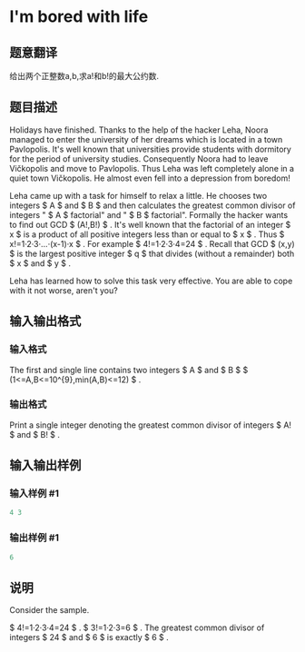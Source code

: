 # I&#039;m bored with life

## 题意翻译

给出两个正整数a,b,求a!和b!的最大公约数.

## 题目描述

Holidays have finished. Thanks to the help of the hacker Leha, Noora managed to enter the university of her dreams which is located in a town Pavlopolis. It's well known that universities provide students with dormitory for the period of university studies. Consequently Noora had to leave Vičkopolis and move to Pavlopolis. Thus Leha was left completely alone in a quiet town Vičkopolis. He almost even fell into a depression from boredom!

Leha came up with a task for himself to relax a little. He chooses two integers $ A $ and $ B $ and then calculates the greatest common divisor of integers " $ A $ factorial" and " $ B $ factorial". Formally the hacker wants to find out GCD $ (A!,B!) $ . It's well known that the factorial of an integer $ x $ is a product of all positive integers less than or equal to $ x $ . Thus $ x!=1·2·3·...·(x-1)·x $ . For example $ 4!=1·2·3·4=24 $ . Recall that GCD $ (x,y) $ is the largest positive integer $ q $ that divides (without a remainder) both $ x $ and $ y $ .

Leha has learned how to solve this task very effective. You are able to cope with it not worse, aren't you?

## 输入输出格式

### 输入格式

The first and single line contains two integers $ A $ and $ B $ $ (1<=A,B<=10^{9},min(A,B)<=12) $ .

### 输出格式

Print a single integer denoting the greatest common divisor of integers $ A! $ and $ B! $ .

## 输入输出样例

### 输入样例 #1

```cpp
4 3

```
### 输出样例 #1

```cpp
6

```
## 说明

Consider the sample.

$ 4!=1·2·3·4=24 $ . $ 3!=1·2·3=6 $ . The greatest common divisor of integers $ 24 $ and $ 6 $ is exactly $ 6 $ .

